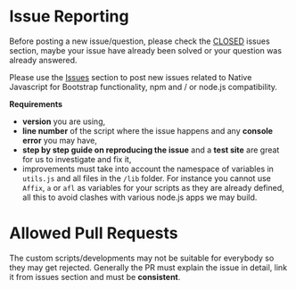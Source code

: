 # Issue Reporting
Before posting a new issue/question, please check the [CLOSED](https://github.com/thednp/bootstrap.native/issues?q=is%3Aissue+is%3Aclosed) issues section, maybe your issue have already been solved or your question was already answered.

Please use the [Issues](https://github.com/thednp/bootstrap.native/issues) section to post new issues related to Native Javascript for Bootstrap functionality, npm and / or node.js compatibility. 

**Requirements**
* **version** you are using, 
* **line number** of the script where the issue happens and any **console error** you may have,
* **step by step guide on reproducing the issue** and a **test site** are great for us to investigate and fix it,
* improvements must take into account the namespace of variables in `utils.js` and all files in the `/lib` folder. For instance you cannot use `Affix`, `a` or `afl` as variables for your scripts as they are already defined, all this to avoid clashes with various node.js apps we may build.

# Allowed Pull Requests
The custom scripts/developments may not be suitable for everybody so they may get rejected. Generally the PR must explain the issue in detail, link it from issues section and must be **consistent**.